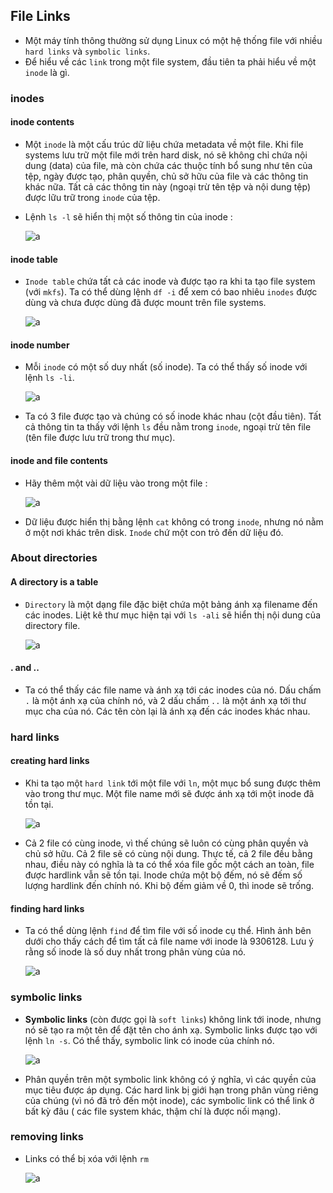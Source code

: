 ## File Links

- Một máy tính thông thường sử dụng Linux có một hệ thống file với nhiều `hard links` và `symbolic links`.
- Để hiểu về các `link` trong một file system, đầu tiên ta phải hiểu về một `inode` là gì.

### inodes

#### inode contents

- Một `inode` là một cấu trúc dữ liệu chứa metadata về một file. Khi file systems lưu trữ một file mới trên hard disk, nó sẽ không chỉ chứa nội dung (data) của file, mà còn chứa các thuộc tính bổ sung như tên của tệp, ngày được tạo, phân quyền, chủ sở hữu của file và các thông tin khác nữa. Tất cả các thông tin này (ngoại trừ tên tệp và nội dung tệp) được lữu trữ trong `inode` của tệp.
- Lệnh `ls -l` sẽ hiển thị một số thông tin của inode :

    ![a](https://imgur.com/k4D95ei.png)

#### inode table

- `Inode table` chứa tất cả các inode và được tạo ra khi ta tạo file system (với `mkfs`). Ta có thể dùng lệnh `df -i` để xem có bao nhiêu `inodes` được dùng và chưa được dùng đã được mount trên file systems.

    ![a](https://imgur.com/Wl3ZTT5.png)

#### inode number

- Mỗi `inode` có một số duy nhất (số inode). Ta có thể thấy số inode với lệnh `ls -li`.

    ![a](https://imgur.com/5KOhvKd.png)

- Ta có 3 file được tạo và chúng có số inode khác nhau (cột đầu tiên). Tất cả thông tin ta thấy với lệnh `ls` đều nằm trong `inode`, ngoại trừ tên file (tên file được lưu trữ trong thư mục).

#### inode and file contents

- Hãy thêm một vài dữ liệu vào trong một file :

    ![a](https://imgur.com/WwEhFyw.png)

- Dữ liệu được hiển thị bằng lệnh `cat` không có trong `inode`, nhưng nó nằm ở một nơi khác trên disk. `Inode` chứ một con trỏ đến dữ liệu đó.

### About directories

#### A directory is a table

- `Directory` là một dạng file đặc biệt chứa một bảng ánh xạ filename đến các inodes. Liệt kê thư mục hiện tại với `ls -ali` sẽ hiển thị nội dung của directory file.

    ![a](https://imgur.com/M07MjOo.png)

#### . and ..

- Ta có thể thấy các file name và ánh xạ tới các inodes của nó. Dấu chấm `.` là một ánh xạ của chính nó, và 2 dấu chấm `..` là một ánh xạ tới thư mục cha của nó. Các tên còn lại là ánh xạ đến các inodes khác nhau.

### hard links

#### creating hard links

- Khi ta tạo một `hard link` tới một file với `ln`, một mục bổ sung được thêm vào trong thư mục. Một file name mới sẽ được ánh xạ tới một inode đã tồn tại.

    ![a](https://imgur.com/9M9FRhs.png)

- Cả 2 file có cùng inode, vì thế chúng sẽ luôn có cùng phân quyền và chủ sở hữu. Cả 2 file sẽ có cùng nội dung. Thực tế, cả 2 file đều bằng nhau, điều này có nghĩa là ta có thể xóa file gốc một cách an toàn, file được hardlink vẫn sẽ tồn tại. Inode chứa một bộ đếm, nó sẽ đếm số lượng hardlink đến chính nó. Khi bộ đếm giảm về 0, thì inode sẽ trống.

#### finding hard links

- Ta có thể dùng lệnh `find` để tìm file với số inode cụ thể. Hình ảnh bên dưới cho thấy cách để tìm tất cả file name với inode là 9306128. Lưu ý rằng số inode là số duy nhất trong phân vùng của nó.

    ![a](https://imgur.com/NEWGiXz.png) 

### symbolic links

- **Symbolic links** (còn được gọi là `soft links`) không link tới inode, nhưng nó sẽ tạo ra một tên để đặt tên cho ánh xạ. Symbolic links được tạo với lệnh `ln -s`. Có thể thấy, symbolic link có inode của chính nó.

    ![a](https://imgur.com/bBCcS4h.png)

- Phân quyền trên một symbolic link không có ý nghĩa, vì các quyền của mục tiêu được áp dụng. Các hard link bị giới hạn trong phân vùng riêng của chúng (vì nó đã trỏ đến một inode), các symbolic link có thể link ở bất kỳ đâu ( các file system khác, thậm chí là được nối mạng).

### removing links

- Links có thể bị xóa với lệnh `rm`

    ![a](https://imgur.com/COyL2cq.png)